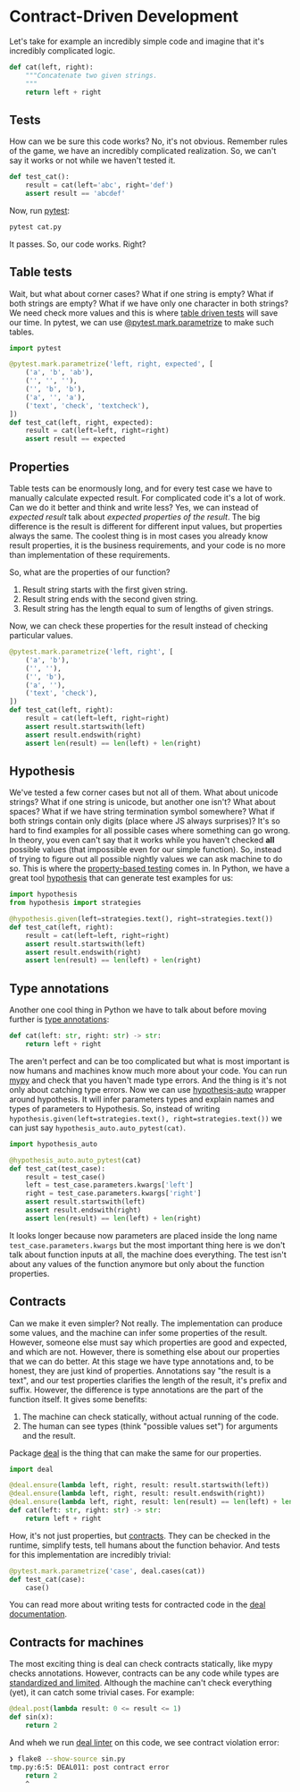 # Contract-Driven Development

Let's take for example an incredibly simple code and imagine that it's incredibly complicated logic.

```python
def cat(left, right):
    """Concatenate two given strings.
    """
    return left + right
```

## Tests

How can we be sure this code works? No, it's not obvious. Remember rules of the game, we have an incredibly complicated realization. So, we can't say it works or not while we haven't tested it.

```python
def test_cat():
    result = cat(left='abc', right='def')
    assert result == 'abcdef'

```

Now, run [pytest](https://docs.pytest.org/en/latest/):

```bash
pytest cat.py
```

It passes. So, our code works. Right?

## Table tests

Wait, but what about corner cases? What if one string is empty? What if both strings are empty? What if we have only one character in both strings? We need check more values and this is where [table driven tests](https://dave.cheney.net/2019/05/07/prefer-table-driven-tests) will save our time. In pytest, we can use [@pytest.mark.parametrize](https://docs.pytest.org/en/latest/parametrize.html#pytest-mark-parametrize) to make such tables.

```python
import pytest

@pytest.mark.parametrize('left, right, expected', [
    ('a', 'b', 'ab'),
    ('', '', ''),
    ('', 'b', 'b'),
    ('a', '', 'a'),
    ('text', 'check', 'textcheck'),
])
def test_cat(left, right, expected):
    result = cat(left=left, right=right)
    assert result == expected
```

## Properties

Table tests can be enormously long, and for every test case we have to manually calculate expected result. For complicated code it's a lot of work. Can we do it better and think and write less? Yes, we can instead of _expected result_ talk about _expected properties of the result_. The big difference is the result is different for different input values, but properties always the same. The coolest thing is in most cases you already know result properties, it is the business requirements, and your code is no more than implementation of these requirements.

So, what are the properties of our function?

1. Result string starts with the first given string.
1. Result string ends with the second given string.
1. Result string has the length equal to sum of lengths of given strings.

Now, we can check these properties for the result instead of checking particular values.

```python
@pytest.mark.parametrize('left, right', [
    ('a', 'b'),
    ('', ''),
    ('', 'b'),
    ('a', ''),
    ('text', 'check'),
])
def test_cat(left, right):
    result = cat(left=left, right=right)
    assert result.startswith(left)
    assert result.endswith(right)
    assert len(result) == len(left) + len(right)
```

## Hypothesis

We've tested a few corner cases but not all of them. What about unicode strings? What if one string is unicode, but another one isn't? What about spaces? What if we have string termination symbol somewhere? What if both strings contain only digits (place where JS always surprises)? It's so hard to find examples for all possible cases where something can go wrong. In theory, you even can't say that it works while you haven't checked **all** possible values (that impossible even for our simple function). So, instead of trying to figure out all possible nightly values we can ask machine to do so. This is where the [property-based testing](https://dev.to/jdsteinhauser/intro-to-property-based-testing-2cj8) comes in. In Python, we have a great tool [hypothesis](https://hypothesis.readthedocs.io/en/latest/) that can generate test examples for us:

```python
import hypothesis
from hypothesis import strategies

@hypothesis.given(left=strategies.text(), right=strategies.text())
def test_cat(left, right):
    result = cat(left=left, right=right)
    assert result.startswith(left)
    assert result.endswith(right)
    assert len(result) == len(left) + len(right)
```

## Type annotations

Another one cool thing in Python we have to talk about before moving further is [type annotations](https://dev.to/dstarner/using-pythons-type-annotations-4cfe):

```python
def cat(left: str, right: str) -> str:
    return left + right
```

The aren't perfect and can be too complicated but what is most important is now humans and machines know much more about your code. You can run [mypy](https://github.com/python/mypy) and check that you haven't made type errors. And the thing is it's not only about catching type errors. Now we can use [hypothesis-auto](https://timothycrosley.github.io/hypothesis-auto/) wrapper around hypothesis. It will infer parameters types and explain names and types of parameters to Hypothesis. So, instead of writing `hypothesis.given(left=strategies.text(), right=strategies.text())` we can just say `hypothesis_auto.auto_pytest(cat)`.

```python
import hypothesis_auto

@hypothesis_auto.auto_pytest(cat)
def test_cat(test_case):
    result = test_case()
    left = test_case.parameters.kwargs['left']
    right = test_case.parameters.kwargs['right']
    assert result.startswith(left)
    assert result.endswith(right)
    assert len(result) == len(left) + len(right)
```

It looks longer because now parameters are placed inside the long name `test_case.parameters.kwargs` but the most important thing here is we don't talk about function inputs at all, the machine does everything. The test isn't about any values of the function anymore but only about the function properties.

## Contracts

Can we make it even simpler? Not really. The implementation can produce some values, and the machine can infer some properties of the result. However, someone else must say which properties are good and expected, and which are not. However, there is something else about our properties that we can do better. At this stage we have type annotations and, to be honest, they are just kind of properties. Annotations say "the result is a text", and our test properties clarifies the length of the result, it's prefix and suffix. However, the difference is type annotations are the part of the function itself. It gives some benefits:

1. The machine can check statically, without actual running of the code.
1. The human can see types (think "possible values set") for arguments and the result.

Package [deal](https://github.com/life4/deal) is the thing that can make the same for our properties.

```python
import deal

@deal.ensure(lambda left, right, result: result.startswith(left))
@deal.ensure(lambda left, right, result: result.endswith(right))
@deal.ensure(lambda left, right, result: len(result) == len(left) + len(right))
def cat(left: str, right: str) -> str:
    return left + right
```

How, it's not just properties, but [contracts](https://en.wikipedia.org/wiki/Design_by_contract). They can be checked in the runtime, simplify tests, tell humans about the function behavior. And tests for this implementation are incredibly trivial:

```python
@pytest.mark.parametrize('case', deal.cases(cat))
def test_cat(case):
    case()
```

You can read more about writing tests for contracted code in the [deal documentation](https://deal.readthedocs.io/testing.html).

## Contracts for machines

The most exciting thing is deal can check contracts statically, like mypy checks annotations. However, contracts can be any code while types are [standardized and limited](https://docs.python.org/3/library/typing.html). Although the machine can't check everything (yet), it can catch some trivial cases. For example:

```python
@deal.post(lambda result: 0 <= result <= 1)
def sin(x):
    return 2
```

And wheh we run [deal linter](https://deal.readthedocs.io/linter.html) on this code, we see contract violation error:

```bash
❯ flake8 --show-source sin.py
tmp.py:6:5: DEAL011: post contract error
    return 2
    ^
```
